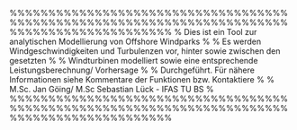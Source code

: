 %%%%%%%%%%%%%%%%%%%%%%%%%%%%%%%%%%%%%%%%%%%%%%%%%%%%%%%%%%%%%%%%%%%%%%%%%%%%%%%%%%%%%%%%%%%%%
% Dies ist ein Tool zur analytischen Modellierung von Offshore Windparks                    %
% Es werden Windgeschwindigkeiten und Turbulenzen vor, hinter sowie zwischen den gesetzten  %
% Windturbinen modelliert sowie eine entsprechende Leistungsberechnung/ Vorhersage          %
% Durchgeführt. Für nähere Informationen siehe Kommentare der Funktionen bzw. Kontaktiere   %
% M.Sc. Jan Göing/ M.Sc Sebastian Lück - IFAS TU BS                                         % 
%%%%%%%%%%%%%%%%%%%%%%%%%%%%%%%%%%%%%%%%%%%%%%%%%%%%%%%%%%%%%%%%%%%%%%%%%%%%%%%%%%%%%%%%%%%%%